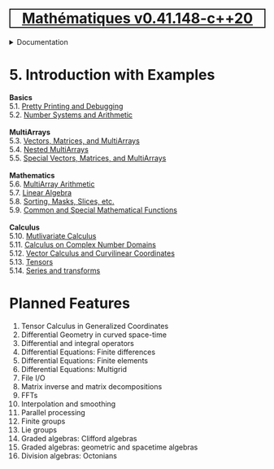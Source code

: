 [<h1 style='border: 2px solid; text-align: center'>Mathématiques v0.41.148-c++20</h1>](../../README.md)

<details>

<summary>Documentation</summary>

# [Chapter  Documentation](../README.md)<br>
Chapter 1. [License](../license/README.md)<br>
Chapter 2. [About](../about/README.md)<br>
Chapter 3. [Status & Release Notes](../status-release/README.md)<br>
Chapter 4. [Development Schedule](../development-schedule/README.md)<br>
Chapter 5. _Introduction with Examples_ <br>
Chapter 6. [Installation](../installation/README.md)<br>
Chapter 7. [Your First Mathématiques Project](../first-project/README.md)<br>
Chapter 8. [Usage Guide: Syntax, Data Types, Functions, etc](../user-guide/README.md)<br>
Chapter 9. [Benchmarks](../benchmarks/README.md)<br>
Chapter 10. [Tests](../test/README.md)<br>
Chapter 11. [Developer Guide: Modifying and Extending Mathématiques](../developer-guide/README.md)<br>


</details>



# 5. Introduction with Examples

**Basics**<br>
5.1. [Pretty Printing and Debugging](print-debug/README.md)<br>
5.2. [Number Systems and Arithmetic](numbers/README.md)<br>
<br>**MultiArrays**<br>
5.3. [Vectors, Matrices, and MultiArrays](multiarrays/README.md)<br>
5.4. [Nested MultiArrays](nested-multiarrays/README.md)<br>
5.5. [Special Vectors, Matrices, and MultiArrays](special-multiarrays/README.md)<br>
<br>**Mathematics**<br>
5.6. [MultiArray Arithmetic](multiarray-arithmetic/README.md)<br>
5.7. [Linear Algebra](linear-algebra/README.md)<br>
5.8. [Sorting, Masks, Slices, etc.](sort-mask-slice/README.md)<br>
5.9. [Common and Special Mathematical Functions](math-functions/README.md)<br>
<br>**Calculus**<br>
5.10. [Mutlivariate Calculus](multi-var-calculus/README.md)<br>
5.11. [Calculus on Complex Number Domains](complex-calculus/README.md)<br>
5.12. [Vector Calculus and Curvilinear Coordinates](vector-calculus/README.md)<br>
5.13. [Tensors](tensors/README.md)<br>
5.14. [Series and transforms](series-transforms/README.md)<br>


# Planned Features

1. Tensor Calculus in Generalized Coordinates 
1. Differential Geometry in curved space-time
1. Differential and integral operators
1. Differential Equations: Finite differences
1. Differential Equations: Finite elements
1. Differential Equations: Multigrid
1. File I/O
1. Matrix inverse and matrix decompositions
1. FFTs
1. Interpolation and smoothing
1. Parallel processing
1. Finite groups
1. Lie groups
1. Graded algebras: Clifford algebras
1. Graded algebras: geometric and spacetime algebras
1. Division algebras: Octonians